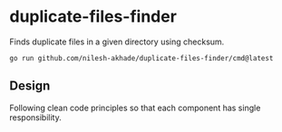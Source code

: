 # duplicate-files-finder
Finds duplicate files in a given directory using checksum.

    go run github.com/nilesh-akhade/duplicate-files-finder/cmd@latest

## Design

Following clean code principles so that each component has single responsibility.
